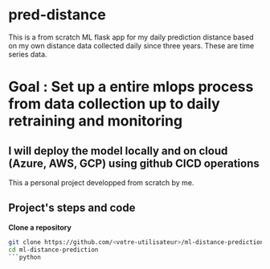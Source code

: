 # pred-distance

This is a from scratch ML flask app for my daily prediction distance based on my own distance data collected daily since three years. 
These are time series data.

# Goal : Set up a entire mlops process from data collection up to daily retraining and monitoring

## I will deploy the model locally and on cloud (Azure, AWS, GCP) using github CICD operations

This a personal project developped from scratch by me. 

## Project's steps and code
**Clone a repository**
```bash
git clone https://github.com/<votre-utilisateur>/ml-distance-prediction.git
cd ml-distance-prediction
```python
